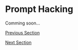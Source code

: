 # Prompt Hacking
Comming soon...

[Previous Section](prompting-image-prompting.md)

[Next Section](prompting-tooling.md)
